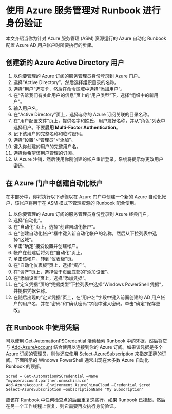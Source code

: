 <properties
   pageTitle="配置 Azure AD 用户帐户 | Azure"
   description="本文介绍如何为 Azure 自动化中的 Runbook 配置 Azure AD 用户帐户凭据，以便向 ARM进行身份验证。"
   services="automation"
   documentationCenter=""
   authors="MGoedtel"
   manager="jwhit"
   editor="tysonn" />
<tags
   ms.service="automation"
   ms.date="05/10/2016"
   wacn.date="06/29/2016" />

# 使用 Azure 服务管理对 Runbook 进行身份验证

本文介绍当你为针对 Azure 服务管理 (ASM) 资源运行的 Azure 自动化 Runbook 配置 Azure AD 用户帐户时所要执行的步骤。

## 创建新的 Azure Active Directory 用户

1. 以你要管理的 Azure 订阅的服务管理员身份登录到 Azure 门户。
2. 选择“Active Directory”，然后选择组织目录的名称。
3. 选择“用户”选项卡，然后在命令区域中选择“添加用户”。
4. 在“告诉我们有关此用户的信息”页上的“用户类型”下，选择“组织中的新用户”。
5. 输入用户名。  
6. 在“Active Directory”页上，选择与你的 Azure 订阅关联的目录名称。
7. 在“用户配置文件”页上，提供名字和姓氏、用户友好名称，并从“角色”列表中选择用户。不要**启用 Multi-Factor Authentication**。
8. 记下该用户的完整名称和临时密码。
9. 选择“设置”>“管理员”>“添加”。
10. 键入你创建的用户的完整用户名。
11. 选择你希望该用户管理的订阅。
12. 从 Azure 注销，然后使用你刚创建的帐户重新登录。系统将提示你更改用户密码。


## 在 Azure 门户中创建自动化帐户
在本部分中，你将执行以下步骤以在 Azure 门户中创建一个新的 Azure 自动化帐户，该帐户将用于在 ASM 模式下管理资源的 Runbook 配合使用。

1. 以你要管理的 Azure 订阅的服务管理员身份登录到 Azure 经典门户。
2. 选择“自动化”。
3. 在“自动化”页上，选择“创建自动化帐户”。
4. 在“创建自动化帐户”框中键入新自动化帐户的名称，然后从下拉列表中选择“区域”。  
5. 单击“确定”接受设置并创建帐户。
6. 帐户在创建后将列在“自动化”页上。
7. 单击该帐户，转到“仪表板”页。  
8. 在“自动化仪表板”页上，选择“资产”。
9. 在“资产”页上，选择位于页面底部的“添加设置”。
10. 在“添加设置”页上，选择“添加凭据”。
11. 在“定义凭据”页的“凭据类型”下拉列表中选择“Windows PowerShell 凭据”，并提供凭据名称。
12. 在随后出现的“定义凭据”页上，在“用户名”字段中键入前面创建的 AD 用户帐户的用户名，并在“密码”和“确认密码”字段中键入密码。单击“确定”保存更改。

## 在 Runbook 中使用凭据

可以使用 [Get-AutomationPSCredential](/documentation/articles/automation-credentials) 活动检索 Runbook 中的凭据，然后将它与 [Add-AzureAccount](http://msdn.microsoft.com/zh-cn/library/azure/dn722528.aspx) 结合使用以连接到你的 Azure 订阅。如果该凭据是多个 Azure 订阅的管理员，则你还应使用 [Select-AzureSubscription](http://msdn.microsoft.com/zh-cn/library/dn495203.aspx) 来指定正确的订阅。下面所示的 Windows PowerShell 通常出现在大多数 Azure 自动化 Runbook 的顶部。

    $cred = Get-AutomationPSCredential –Name "myuseraccount.partner.onmschina.cn"
	Add-AzureAccount -Environment AzureChinaCloud –Credential $cred
	Select-AzureSubscription –SubscriptionName "My Subscription"

应该在 Runbook 中任何[检查点](http://technet.microsoft.com/zh-cn/library/dn469257.aspx#bk_Checkpoints)的后面重复这些行。如果 Runbook 已挂起，然后在另一个工作线程上恢复，则它需要再次执行身份验证。



<!---HONumber=Mooncake_0516_2016-->